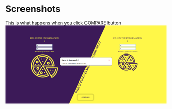 # Screenshots

This is what happens when you click COMPARE button
![image](https://github.com/oskarrr991/PizzaCheck/blob/master/webLook.png)<br/> 

